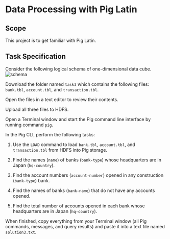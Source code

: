 # Data Processing with Pig Latin

## Scope
This project is to get familiar with Pig Latin.

## Task Specification
Consider the following logical schema of one-dimensional data cube.
![schema](schema.png)

Download the folder named `task3` which contains the following files: `bank.tbl`, `account.tbl`, and `transaction.tbl`.

Open the files in a text editor to review their contents.

Upload all three files to HDFS.

Open a Terminal window and start the Pig command line interface by running command `pig`. 

In the Pig CLI, perform the following tasks:

1. Use the `LOAD` command to load `bank.tbl`, `account.tbl`, and `transaction.tbl` from HDFS into Pig storage.

2. Find the names (`name`) of banks (`bank-type`) whose headquarters are in Japan (`hq-country`).

3. Find the account numbers (`account-number`) opened in any construction (`bank-type`) bank.

4. Find the names of banks (`bank-name`) that do not have any accounts opened.

5. Find the total number of accounts opened in each bank whose headquarters are in Japan (`hq-country`).

When finished, copy everything from your Terminal window (all Pig commands, messages, and query results) and paste it into a text file named `solution3.txt`.
